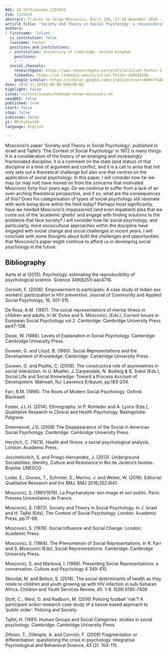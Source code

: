 ```yaml
---
DOI: 10.5072/zenodo.1155929
Zid: 1155929
abstract: Tribute to Serge Moscovici. Paris IAS, 17-18 November 2016 - Session 6
article_title: 'Society and Theory in Social Psychology: a reconsideration'
authors:
- firstname: 'Juliet '
  is_institution: false
  lastname: Foster
  positions_and_institutions:
  - institution: University of Cambridge, United Kingdom
    positions:
    - ''
  social_channels:
    researchgate: https://www.researchgate.net/profile/Juliet-Foster-2
    linkedin: https://uk.linkedin.com/in/juliet-foster-420038188
    google_scholar: https://scholar.google.com/citations?user=WVHsYYwAAAAJ&hl=en
date: 2016-11-18T03:00:00.000+00:00
highlight: false
issue: content/issues/hommage-serge-moscovici.md
needDOI: false
published: true
start: false
stop: false
subissue: false
yt: MPvFyStwtA0
language: English

---
```

Moscovici’s paper ‘Society and Theory in Social Psychology’, published in Israel and Tajfel’s ‘The Context of Social Psychology’ in 1972 is many things.  It is a consideration of the history of an emerging and increasingly fractionated discipline; it is a comment on the state (and status) of that discipline in a time of argument and conflict, and it is a call to arms that not only sets out a theoretical challenge but also one that centres on the application of social psychology.  In this paper, I will consider how far we may (or may not) have moved on from the concerns that motivated Moscovici forty-four years ago. Do we continue to suffer from a lack of an over-arching theoretical perspective, and if so, what are the consequences of this?  Does his categorisation of types of social psychology still resonate with work being done within the field today?  Perhaps most significantly, have we heeded Moscovici’s impassioned (and even impatient) plea that we come out of the ‘academic ghetto’ and engage with finding solutions to the problems that face society?  I will consider how far social psychology, and particularly, more sociocultural approaches within the discipline have engaged with social change and social challenges in recent years.  I will conclude with some thoughts about both the challenges and opportunities that Moscovici’s paper might continue to afford us in developing social psychology in the future.

<Youtube yt="MPvFyStwtA0" caption="Society and Theory in Social Psychology a reconsideration" start="false" stop="false"></Youtube>

## Bibliography

Aarts et al (2015). Psychology: estimating the reproducibility of psychological science.  Science 349(6251):aac4716.

Cornish, F. (2006). Empowerment to participate: A case study of Indian sex workers' participation in HIV prevention. Journal of Community and Applied Social Psychology, 16, 301-315.

De Rosa, A.M. (1987). The social representations of mental illness in children and adults.  In W. Doise and S. Moscovici, (Eds.), Current Issues in European Social Psychology vol 2. Cambridge: Cambridge University Press pp47-138. 

Doise, W. (1986).  Levels of Explanation in Social Psychology. Cambridge: Cambridge University Press.  

Duveen, G. and Lloyd, B. (1990). Social Representations and the Development of Knowledge. Cambridge: Cambridge University Press. 

Duveen, G. and Psaltis, C. (2008). The constructive role of asymmetries in social interaction. In U. Mueller, J. Carpendale, N. Budwig & B. Sokol (Eds.), Social Life and Social Knowledge: Toward a Process Account of Development. Mahwah, NJ: Lawrence Erlbaum, pp.183-204.

Farr, R.M. (1996). The Roots of Modern Social Psychology. Oxford: Blackwell. 

Foster, J.L.H. (2014). Ethnography.  In P. Rohleder and A. Lyons (Eds.), Qualitative Research in Clinical and Health Psychology. Basingstoke: Palgrave.  

Greenwood, J.D. (2009) The Disappearance of the Social in American Social Psychology. Cambridge: Cambridge University Press.  

Herzlich, C. (1973). Health and Illness: a social psychological analysis. London: Academic Press.  

Jovchelovitch, S. and Priego-Hernandez, J. (2013). Underground Sociabilities: Identity, Culture and Resistance in Rio de Janeiro’s favelas. Brasilia: UNESCO. 

Loder, E., Groves, T., Schroter, S., Merino, J. and Weber, W. (2016). Editorial: Qualitative Research and the BMJ. BMJ 2016;352:i641.

Moscovici, S. (1961/1976). La Psychanalyse: son image et son public. Paris: Presses Univesitaires de France.  

Moscovici, S. (1972). Society and Theory in Social Psychology.  In J. Israel and H. Tajfel (Eds), The Context of Social Psychology.  London: Academic Press, pp.17-68. 

Moscovici, S. (1976). Social Influence and Social Change. London: Academic Press.  

Moscovici, S. (1984). The Phenomenon of Social Representations.  In R. Farr and S. Moscovici (Eds), Social Representations. Cambridge: Cambridge University Press.  

Moscovici, S. and Marková, I. (1998). Presenting Social Representations: a conversation.  Culture and Psychology 4 349-410. 

Skovdal, M. and Belton, S. (2014). The social determinants of health as they relate to children and youth growing up with HIV infection in sub-Saharan Africa. Children and Youth Services Review, 45. 1-8. ISSN 0190-7409 

Stott, C., West, O. and Radburn, M. (2016) Policing football ‘risk’? A participant action research case study of a liaison based approach to ‘public order’. Policing and Society. 

Tajfel, H. (1981). Human Groups and Social Categories: studies in social psychology. Cambridge: Cambridge University Press.  

Zittoun, T., Gillespie, A. and Cornish, F. (2009) Fragmentation or differentiation: questioning the crisis in psychology. Integrative Psychological and Behavioral Science, 43 (2). 104-115.